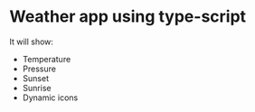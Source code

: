 # Weather app using type-script

It will show:

* Temperature 
* Pressure
* Sunset
* Sunrise 
* Dynamic icons 
